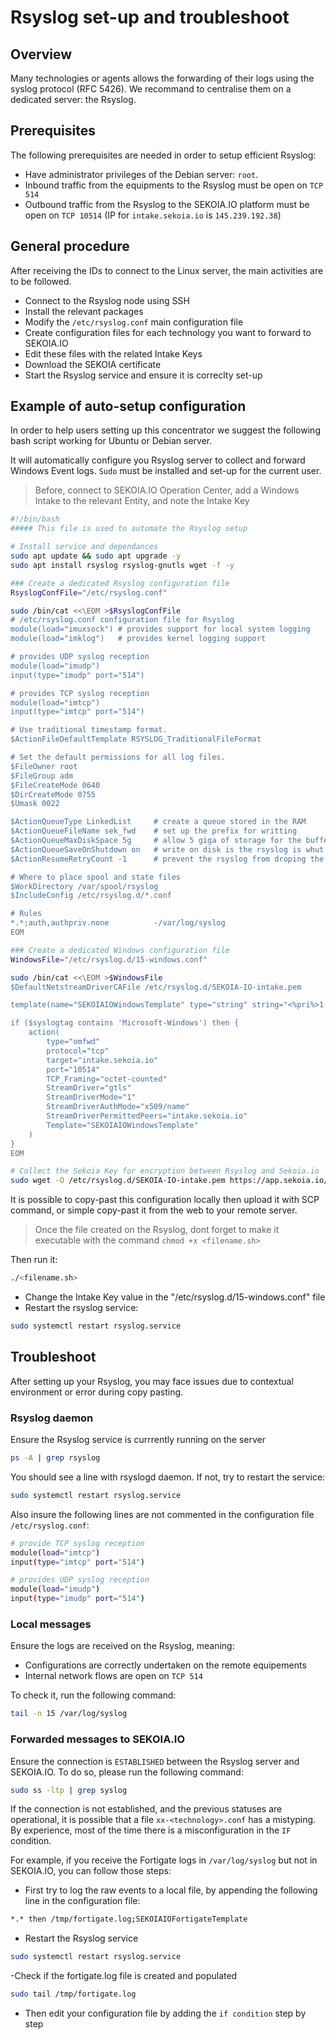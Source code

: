 # Rsyslog set-up and troubleshoot

## Overview
Many technologies or agents allows the forwarding of their logs using the syslog protocol (RFC 5426).
We recommand to centralise them on a dedicated server: the Rsyslog.

## Prerequisites
The following prerequisites are needed in order to setup efficient Rsyslog:
- Have administrator privileges of the Debian server: `root`.
- Inbound traffic from the equipments to the Rsyslog must be open on `TCP 514`
- Outbound traffic from the Rsyslog to the SEKOIA.IO platform must be open on `TCP 10514` (IP for `intake.sekoia.io` is `145.239.192.38`)

## General procedure
After receiving the IDs to connect to the Linux server, the main activities are to be followed.
- Connect to the Rsyslog node using SSH
- Install the relevant packages
- Modify the `/etc/rsyslog.conf` main configuration file
- Create configuration files for each technology you want to forward to SEKOIA.IO
- Edit these files with the related Intake Keys
- Download the SEKOIA certificate
- Start the Rsyslog service and ensure it is correclty set-up 

## Example of auto-setup configuration
In order to help users setting up this concentrator we suggest the following bash script working for Ubuntu or Debian server.

It will automatically configure you Rsyslog server to collect and forward Windows Event logs.
`Sudo` must be installed and set-up for the current user.

> Before, connect to SEKOIA.IO Operation Center, add a Windows Intake to the relevant Entity, and note the Intake Key

```bash
#!/bin/bash
##### This file is used to automate the Rsyslog setup

# Install service and dependances
sudo apt update && sudo apt upgrade -y
sudo apt install rsyslog rsyslog-gnutls wget -f -y

### Create a dedicated Rsyslog configuration file
RsyslogConfFile="/etc/rsyslog.conf"

sudo /bin/cat <<\EOM >$RsyslogConfFile
# /etc/rsyslog.conf configuration file for Rsyslog
module(load="imuxsock") # provides support for local system logging
module(load="imklog")   # provides kernel logging support

# provides UDP syslog reception
module(load="imudp")
input(type="imudp" port="514")

# provides TCP syslog reception
module(load="imtcp")
input(type="imtcp" port="514")

# Use traditional timestamp format.
$ActionFileDefaultTemplate RSYSLOG_TraditionalFileFormat

# Set the default permissions for all log files.
$FileOwner root
$FileGroup adm
$FileCreateMode 0640
$DirCreateMode 0755
$Umask 0022

$ActionQueueType LinkedList     # create a queue stored in the RAM
$ActionQueueFileName sek_fwd    # set up the prefix for writting
$ActionQueueMaxDiskSpace 5g     # allow 5 giga of storage for the buffer
$ActionQueueSaveOnShutdown on   # write on disk is the rsyslog is whut down
$ActionResumeRetryCount -1      # prevent the rsyslog from droping the logs if the connexion is interrupted

# Where to place spool and state files
$WorkDirectory /var/spool/rsyslog
$IncludeConfig /etc/rsyslog.d/*.conf

# Rules
*.*;auth,authpriv.none          -/var/log/syslog
EOM

### Create a dedicated Windows configuration file
WindowsFile="/etc/rsyslog.d/15-windows.conf"

sudo /bin/cat <<\EOM >$WindowsFile
$DefaultNetstreamDriverCAFile /etc/rsyslog.d/SEKOIA-IO-intake.pem

template(name="SEKOIAIOWindowsTemplate" type="string" string="<%pri%>1 %timestamp:::date-rfc3339% %hostname% %app-name% %procid% LOG [SEKOIA@53288 intake_key=\"YOUR_INTAKE_KEY\"] %msg%\n")

if ($syslogtag contains 'Microsoft-Windows') then {
    action(
        type="omfwd"
        protocol="tcp"
        target="intake.sekoia.io"
        port="10514"
        TCP_Framing="octet-counted"
        StreamDriver="gtls"
        StreamDriverMode="1"
        StreamDriverAuthMode="x509/name"
        StreamDriverPermittedPeers="intake.sekoia.io"
        Template="SEKOIAIOWindowsTemplate"
    )
}
EOM

# Collect the Sekoia Key for encryption between Rsyslog and Sekoia.io
sudo wget -O /etc/rsyslog.d/SEKOIA-IO-intake.pem https://app.sekoia.io/assets/files/SEKOIA-IO-intake.pem
```

It is possible to copy-past this configuration locally then upload it with SCP command, or simple copy-past it from the web to your remote server.

> Once the file created on the Rsyslog, dont forget to make it executable with the command `chmod +x <filename.sh>`

Then run it: 
```bash
./<filename.sh>
```

- Change the Intake Key value in the "/etc/rsyslog.d/15-windows.conf" file
- Restart the rsyslog service: 
```bash
sudo systemctl restart rsyslog.service
```

## Troubleshoot
After setting up your Rsyslog, you may face issues due to contextual environment or error during copy pasting.

### Rsyslog daemon
Ensure the Rsyslog service is currrently running on the server
```bash
ps -A | grep rsyslog 
```
You should see a line with rsyslogd daemon. If not, try to restart the service:
```bash
sudo systemctl restart rsyslog.service
```

Also insure the following lines are not commented in the configuration file `/etc/rsyslog.conf`:
```bash
# provide TCP syslog reception
module(load="imtcp")
input(type="imtcp" port="514")

# provides UDP syslog reception
module(load="imudp")
input(type="imudp" port="514")
```

### Local messages
Ensure the logs are received on the Rsyslog, meaning:
- Configurations are correctly undertaken on the remote equipements
- Internal network flows are open on `TCP 514`

To check it, run the following command:
```bash
tail -n 15 /var/log/syslog
``` 

### Forwarded messages to SEKOIA.IO
Ensure the connection is `ESTABLISHED` between the Rsyslog server and SEKOIA.IO. To do so, please run the following command:
```bash
sudo ss -ltp | grep syslog 
```

If the connection is not established, and the previous statuses are operational, it is possible that a file `xx-<technology>.conf` has a mistyping.
By experience, most of the time there is a misconfiguration in the `IF` condition.

For example, if you receive the Fortigate logs in `/var/log/syslog` but not in SEKOIA.IO, you can follow those steps:
- First try to log the raw events to a local file, by appending the following line in the configuration file:
```bash
*.* then /tmp/fortigate.log;SEKOIAIOFortigateTemplate
```

- Restart the Rsyslog service
```bash
sudo systemctl restart rsyslog.service
```

-Check if the fortigate.log file is created and populated
```bash
sudo tail /tmp/fortigate.log
```

- Then edit your configuration file by adding the `if condition` step by step
